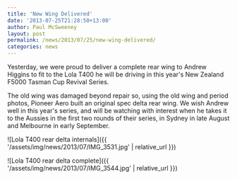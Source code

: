```yaml
---
title: 'New Wing Delivered'
date: '2013-07-25T21:28:50+13:00'
author: Paul McSweeney
layout: post
permalink: /news/2013/07/25/new-wing-delivered/
categories: news
---
```


Yesterday, we were proud to deliver a complete rear wing to Andrew Higgins to fit to the Lola T400 he will be driving in this year's New Zealand F5000 Tasman Cup Revival Series. 

The old wing was damaged beyond repair so, using the old wing and period photos, Pioneer Aero built an original spec delta rear wing. We wish Andrew well in this year's series, and will be watching with interest when he takes it to the Aussies in the first two rounds of their series, in Sydney in late August and Melbourne in early September.

![Lola T400 rear delta internals]({{ '/assets/img/news/2013/07/IMG_3531.jpg' | relative_url }})

![Lola T400 rear delta complete]({{ '/assets/img/news/2013/07/IMG_3544.jpg' | relative_url }})
